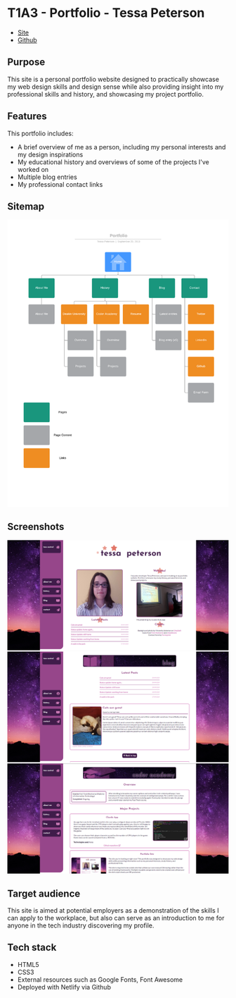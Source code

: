 # T1A3 - Portfolio - Tessa Peterson

- [Site](https://techspeterson-portfolio.netlify.com/)
- [Github](https://github.com/techspeterson/portfolio-site)

## Purpose
This site is a personal portfolio website designed to practically showcase my web design skills and design sense while also providing insight into my professional skills and history, and showcasing my project portfolio.

## Features
This portfolio includes:
- A brief overview of me as a person, including my personal interests and my design inspirations
- My educational history and overviews of some of the projects I've worked on
- Multiple blog entries
- My professional contact links

## Sitemap
![Sitemap](docs/portfolio-site-map.png)

## Screenshots
![Index](docs/chrome_2019-09-20_14-13-04.png)
![Blog](docs/chrome_2019-09-20_14-12-45.png)
![Projects](docs/chrome_2019-09-20_14-16-24.png)

## Target audience
This site is aimed at potential employers as a demonstration of the skills I can apply to the workplace, but also can serve as an introduction to me for anyone in the tech industry discovering my profile.

## Tech stack
- HTML5
- CSS3
- External resources such as Google Fonts, Font Awesome
- Deployed with Netlify via Github
